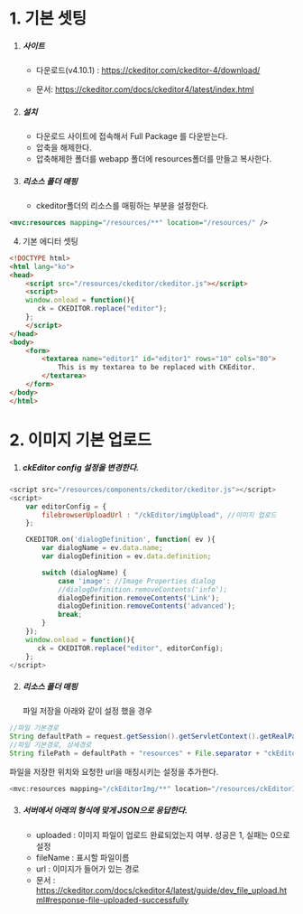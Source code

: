 # 1. 기본 셋팅

1. ##### 사이트

   - 다운로드(v4.10.1) : https://ckeditor.com/ckeditor-4/download/

   - 문서: https://ckeditor.com/docs/ckeditor4/latest/index.html

2. ##### 설치

   - 다운로드 사이트에 접속해서 Full Package 를 다운받는다.
   - 압축을 해제한다.
   - 압축해제한 폴더를 webapp 폴더에 resources폴더를 만들고 복사한다.

3. ##### 리소스 폴더 매핑

   - ckeditor폴더의 리소스를 매핑하는 부분을 설정한다.

```xml
<mvc:resources mapping="/resources/**" location="/resources/" />
```

4. 기본 에디터 셋팅

```html
<!DOCTYPE html>
<html lang="ko">
<head>
	<script src="/resources/ckeditor/ckeditor.js"></script>
    <script>
    window.onload = function(){
       ck = CKEDITOR.replace("editor");
    };
    </script>
</head>
<body>
    <form>
        <textarea name="editor1" id="editor1" rows="10" cols="80">
            This is my textarea to be replaced with CKEditor.
        </textarea>
    </form>
</body>
</html>
```

# 2. 이미지 기본 업로드

1. ##### ckEditor config 설정을 변경한다.

```javascript
<script src="/resources/components/ckeditor/ckeditor.js"></script>
<script>
    var editorConfig = {
        filebrowserUploadUrl : "/ckEditor/imgUpload", //이미지 업로드
    };

    CKEDITOR.on('dialogDefinition', function( ev ){
        var dialogName = ev.data.name;
        var dialogDefinition = ev.data.definition;

        switch (dialogName) {
            case 'image': //Image Properties dialog
            //dialogDefinition.removeContents('info');
            dialogDefinition.removeContents('Link');
            dialogDefinition.removeContents('advanced');
            break;
        }
    });
	window.onload = function(){
  	   ck = CKEDITOR.replace("editor", editorConfig);
	};
</script>
```

2. ##### 리소스 폴더 매핑

   파일 저장을 아래와 같이 설정 했을 경우

```java
//파일 기본경로
String defaultPath = request.getSession().getServletContext().getRealPath("/");
//파일 기본경로, 상세경로
String filePath = defaultPath + "resources" + File.separator + "ckEditorImg" + File.separator;
```

파일을 저장한 위치와 요청한 url을 매칭시키는 설정을 추가한다.

```java
<mvc:resources mapping="/ckEditorImg/**" location="/resources/ckEditorImg/" />
```

3. ##### 서버에서 아래의 형식에 맞게 JSON으로 응답한다.

   - uploaded : 이미지 파일이 업로드 완료되었는지 여부. 성공은 1, 실패는 0으로 설정
   - fileName : 표시할 파일이름
   - url : 이미지가 들어가 있는 경로
   - 문서 : https://ckeditor.com/docs/ckeditor4/latest/guide/dev_file_upload.html#response-file-uploaded-successfully